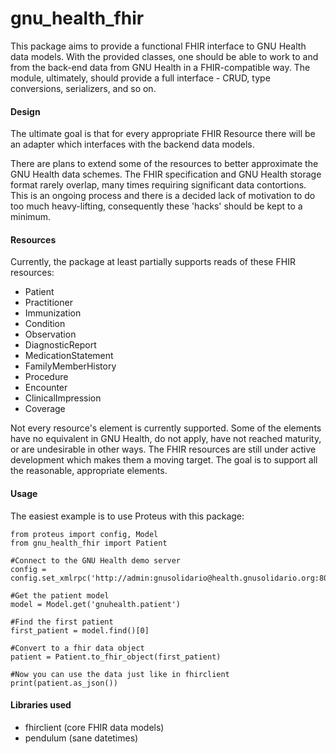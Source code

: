 # gnu_health_fhir

This package aims to provide a functional FHIR interface to GNU Health data models. With the provided classes, one should be able to work to and from the back-end data from GNU Health in a FHIR-compatible way. The module, ultimately, should provide a full interface - CRUD, type conversions, serializers, and so on.

#### Design

The ultimate goal is that for every appropriate FHIR Resource there will be an adapter which interfaces with the backend data models.

There are plans to extend some of the resources to better approximate the GNU Health data schemes. The FHIR specification and GNU Health storage format rarely overlap, many times requiring significant data contortions. This is an ongoing process and there is a decided lack of motivation to do too much heavy-lifting, consequently these 'hacks' should be kept to a minimum.

#### Resources

Currently, the package at least partially supports reads of these FHIR resources:

- Patient
- Practitioner
- Immunization
- Condition
- Observation
- DiagnosticReport
- MedicationStatement
- FamilyMemberHistory
- Procedure
- Encounter
- ClinicalImpression
- Coverage

Not every resource's element is currently supported. Some of the elements have no equivalent in GNU Health, do not apply, have not reached maturity, or are undesirable in other ways. The FHIR resources are still under active development which makes them a moving target. The goal is to support all the reasonable, appropriate elements.

#### Usage

The easiest example is to use Proteus with this package:

    from proteus import config, Model
    from gnu_health_fhir import Patient

    #Connect to the GNU Health demo server
    config = config.set_xmlrpc('http://admin:gnusolidario@health.gnusolidario.org:8000/health36/')

    #Get the patient model
    model = Model.get('gnuhealth.patient')

    #Find the first patient
    first_patient = model.find()[0]

    #Convert to a fhir data object
    patient = Patient.to_fhir_object(first_patient)

    #Now you can use the data just like in fhirclient
    print(patient.as_json())

#### Libraries used

- fhirclient (core FHIR data models)
- pendulum (sane datetimes)
